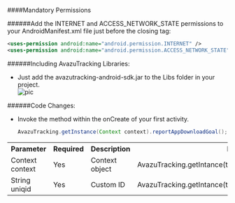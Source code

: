 ####Mandatory Permissions 

######Add the INTERNET and ACCESS_NETWORK_STATE permissions to your AndroidManifest.xml file just before the closing </manifest> tag:   

   ```xml
   <uses-permission android:name="android.permission.INTERNET" />      
   <uses-permission android:name="android.permission.ACCESS_NETWORK_STATE" />
   ```
    
######Including AvazuTracking Libraries:   
- Just add the avazutracking-android-sdk.jar to the Libs folder in your project.  
![pic](http://d.pcs.baidu.com/thumbnail/2360ff40f5e7c32e19b27ef8599193c4?fid=2050215414-250528-3840253792&time=1382334633&sign=FDTAR-DCb740ccc5511e5e8fedcff06b081203-lzK5Pv9IhlrLZN%2FpO75LvdWRoPw%3D&rt=sh&expires=8h&r=530730628&size=c710_u500&quality=100)
   
######Code Changes:  
- Invoke the method within the onCreate of your first activity.

   ```java
   AvazuTracking.getInstance(Context context).reportAppDownloadGoal();   
   ```
<div class="row">
    <div class="span8">
      <table class="table table-striped table-condensed">
      <tr>
      <th>Parameter</th>
      <th>Required</th>
      <th>Description</th>
      <th>Example</th>
      </tr>
      <tr>
      <td>Context context</td>
      <td>Yes</td>
      <td>Context object</td>
      <td>AvazuTracking.getIntance(this);</td>
      </tr>
      <tr>
      <td>String uniqid</td>
      <td>Yes</td>
      <td>Custom ID</td>
      <td>AvazuTracking.getIntance(this).reportAppDownLoadGoal("id");</td>
      </tr>
      </table>
    </div>
</div>
